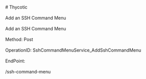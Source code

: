 <br>#     Thycotic</br>
<br>Add an SSH Command Menu</br>
<br>Add an SSH Command Menu</br>
<br>Method: Post</br>
<br>OperationID: SshCommandMenuService_AddSshCommandMenu</br>
<br>EndPoint:</br>
<br>/ssh-command-menu</br>
